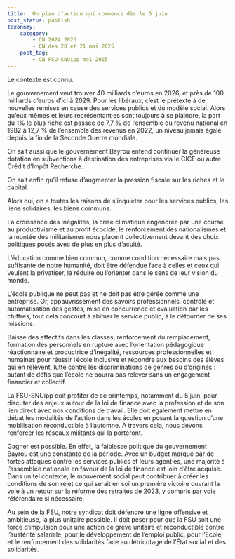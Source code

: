 ```yaml
---
title:  Un plan d’action qui commence dès le 5 juin
post_status: publish
taxonomy:
    category:
        - CN 2024 2025
        - CN des 20 et 21 mai 2025
    post_tag:
        - CN FSU-SNUipp mai 2025
---
```


Le contexte est connu.

Le gouvernement veut trouver 40 milliards d’euros en 2026, et près de 100 milliards d’euros d’ici à 2029. Pour les libéraux, c’est le prétexte à de nouvelles remises en cause des services publics et du modèle social. Alors qu’eux mêmes et leurs représentant·es sont toujours à se plaindre, la part du 1% le plus riche est passée de  7,7 % de l’ensemble du revenu national en 1982 à 12,7 % de l’ensemble des revenus en 2022, un niveau jamais égalé depuis la fin de la Seconde Guerre mondiale.

On sait aussi que le gouvernement Bayrou entend continuer la généreuse dotation en subventions à destination des entreprises via le CICE ou autre Crédit d’Impôt Recherche.

On sait enfin qu’il refuse d’augmenter la pression fiscale sur les riches et le capital.

Alors oui, on a toutes les raisons de s’inquiéter pour les services publics, les liens solidaires, les biens communs.

La croissance des inégalités, la crise climatique engendrée par une course au productivisme et au profit écocide,  le renforcement des nationalismes et la montée des militarismes nous placent collectivement devant des choix politiques posés avec de plus en plus d’acuité.

L’éducation comme bien commun, comme condition nécessaire mais pas suffisante de notre humanité, doit être défendue face à celles et ceux qui veulent la privatiser, la réduire ou l’orienter dans le sens de leur vision du monde.

L’école publique ne peut pas et ne doit pas être gérée comme une entreprise. Or, appauvrissement des savoirs professionnels, contrôle et automatisation des gestes, mise en concurrence et évaluation par les chiffres, tout cela concourt à abîmer le service public, à le détourner de ses missions. 

Baisse des effectifs dans les classes, renforcement du remplacement, formation des personnels en rupture avec l’orientation pédagogique réactionnaire et productrice d’inégalité, ressources professionnelles et humaines pour réussir l’école inclusive et répondre aux besoins des élèves qui en relèvent, lutte contre les discriminations de genres ou d’origines : autant de défis que l’école ne pourra pas relever sans un engagement financier et collectif.

La FSU-SNUipp doit profiter de ce printemps, notamment du 5 juin, pour discuter des enjeux autour de la loi de finance avec la profession et de son lien direct avec nos conditions de travail. Elle doit également mettre en débat les modalités de l’action dans les écoles en posant la question d’une mobilisation reconductible à l’automne. A travers cela, nous devons renforcer les réseaux militants qui la porteront.

Gagner est possible. En effet, la faiblesse politique du gouvernement Bayrou est une constante de la période. Avec un budget marqué par de fortes attaques contre les services publics et leurs agent·es, une majorité à l’assemblée nationale en faveur de la loi de finance est loin d’être acquise. Dans un tel contexte, le mouvement social peut contribuer à créer les conditions de son rejet ce qui serait en soi un première victoire ouvrant la voie à un retour sur la réforme des retraites de 2023, y compris par voie référendaire si nécessaire.

Au sein de la FSU, notre syndicat doit défendre une ligne offensive et ambitieuse, la plus unitaire possible. Il doit peser pour que la FSU soit une force d’impulsion pour une action de grève unitaire et reconductible contre l’austérité salariale, pour le développement de l’emploi  public, pour l’Ecole, et le renforcement des solidarités face au détricotage de l’État social et des solidarités. 